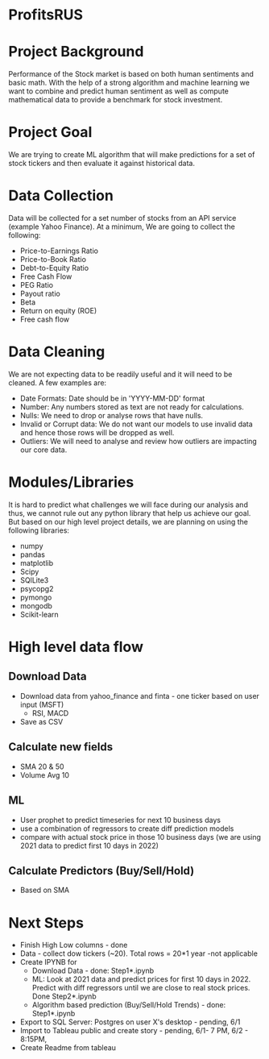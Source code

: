 # ProfitsRUS

# Project Background

Performance of the Stock market is based on both human sentiments and basic math. With the help of a strong algorithm and machine learning we want to combine and predict human sentiment as well as compute mathematical data to provide a benchmark for stock investment. 

# Project Goal
We are trying to create ML algorithm that will make predictions for a set of stock tickers and then evaluate it against historical data.

# Data Collection

Data will be collected for a set number of stocks from an API service (example Yahoo Finance). At a minimum, We are going to collect the following:
- Price-to-Earnings Ratio
- Price-to-Book Ratio
- Debt-to-Equity Ratio
- Free Cash Flow
- PEG Ratio
- Payout ratio
- Beta
- Return on equity (ROE)
- Free cash flow

# Data Cleaning

We are not expecting data to be readily useful and it will need to be cleaned. A few examples are:
- Date Formats: Date should be in 'YYYY-MM-DD' format
- Number: Any numbers stored as text are not ready for calculations.
- Nulls: We need to drop or analyse rows that have nulls.
- Invalid or Corrupt data: We do not want our models to use invalid data and hence those rows will be dropped as well.
- Outliers: We will need to analyse and review how outliers are impacting our core data.

# Modules/Libraries

It is hard to predict what challenges we will face during our analysis and thus, we cannot rule out any python library that help us achieve our goal. But based on our high level project details, we are planning on using the following libraries:
- numpy
- pandas
- matplotlib
- Scipy
- SQlLite3
- psycopg2
- pymongo
- mongodb
- Scikit-learn


# High level data flow
## Download Data
- Download data from yahoo_finance and finta - one ticker based on user input (MSFT)
    -  RSI, MACD
- Save as CSV
## Calculate new fields
-   SMA 20 & 50
-   Volume Avg 10
## ML
- User prophet to predict timeseries for next 10 business days
- use a combination of regressors to create diff prediction models
- compare with actual stock price in those 10 business days (we are using 2021 data to predict first 10 days in 2022)
## Calculate Predictors (Buy/Sell/Hold)
-   Based on SMA

# Next Steps
- Finish High Low columns - done
- Data - collect dow tickers (~20). Total rows = 20*1 year  -not applicable
- Create IPYNB for
    - Download Data - done: Step1*.ipynb
    - ML: Look at 2021 data and predict prices for first 10 days in 2022. Predict with diff regressors until we are close to real stock prices. Done Step2*.ipynb
    - Algorithm based prediction (Buy/Sell/Hold Trends) - done: Step1*.ipynb
- Export to SQL Server: Postgres on user X's desktop - pending, 6/1
- Import to Tableau public and create story - pending, 6/1- 7 PM, 6/2 - 8:15PM, 
- Create Readme from tableau
